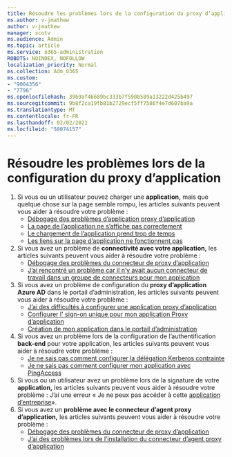 ```yaml
---
title: Résoudre les problèmes lors de la configuration du proxy d’application
ms.author: v-jmathew
author: v-jmathew
manager: scotv
ms.audience: Admin
ms.topic: article
ms.service: o365-administration
ROBOTS: NOINDEX, NOFOLLOW
localization_priority: Normal
ms.collection: Adm_O365
ms.custom:
- "9004356"
- "7796"
ms.openlocfilehash: 39b9af46689bc333b7f590b589a13222d425b497
ms.sourcegitcommit: 9b8f2ca19fb81b2729ecf5ff7586f4e7d607ba9a
ms.translationtype: MT
ms.contentlocale: fr-FR
ms.lasthandoff: 02/02/2021
ms.locfileid: "50074157"
---
```

# <a name="resolve-problems-when-configuring-the-app-proxy"></a>Résoudre les problèmes lors de la configuration du proxy d’application

1. Si vous ou un utilisateur pouvez charger une **application,** mais que quelque chose sur la page semble rompu, les articles suivants peuvent vous aider à résoudre votre problème :
    - [Débogage des problèmes d’application proxy d’application](https://docs.microsoft.com/azure/active-directory/manage-apps/application-proxy-debug-apps)
    - [La page de l’application ne s’affiche pas correctement](https://docs.microsoft.com/azure/active-directory/application-proxy-page-appearance-broken-problem)
    - [Le chargement de l’application prend trop de temps](https://docs.microsoft.com/azure/active-directory/application-proxy-page-load-speed-problem)
    - [Les liens sur la page d’application ne fonctionnent pas](https://docs.microsoft.com/azure/active-directory/application-proxy-page-links-broken-problem)
2. Si vous avez un problème de **connectivité avec votre application,** les articles suivants peuvent vous aider à résoudre votre problème :
    - [Débogage des problèmes du connecteur de proxy d’application](https://docs.microsoft.com/azure/active-directory/manage-apps/application-proxy-debug-connectors)
    - [J’ai rencontré un problème car il n’y avait aucun connecteur de travail dans un groupe de connecteurs pour mon application](https://docs.microsoft.com/azure/active-directory/application-proxy-connectivity-no-working-connector)
3. Si vous avez un problème de configuration du **proxy d’application Azure AD** dans le portail d’administration, les articles suivants peuvent vous aider à résoudre votre problème :
    - [J’ai des difficultés à configurer une application proxy d’application](https://docs.microsoft.com/azure/active-directory/application-proxy-config-how-to)
    - [Configurer l' sign-on unique pour mon application Proxy d’application](https://docs.microsoft.com/azure/active-directory/application-proxy-config-sso-how-to)
    - [Création de mon application dans le portail d’administration](https://docs.microsoft.com/azure/active-directory/application-proxy-config-problem)
4. Si vous avez un problème lors de la configuration de l’authentification **back-end** pour votre application, les articles suivants peuvent vous aider à résoudre votre problème :
    - [Je ne sais pas comment configurer la délégation Kerberos contrainte](https://docs.microsoft.com/azure/active-directory/application-proxy-back-end-kerberos-constrained-delegation-how-to)
    - [Je ne sais pas comment configurer mon application avec PingAccess](https://docs.microsoft.com/azure/active-directory/application-proxy-back-end-ping-access-how-to)
5. Si vous ou un utilisateur avez un problème lors de la signature de votre **application,** les articles suivants peuvent vous aider à résoudre votre problème : J’ai une erreur « Je ne peux pas accéder à cette [application d’entreprise](https://docs.microsoft.com/azure/active-directory/application-proxy-sign-in-bad-gateway-timeout-error)».
6. Si vous avez un **problème avec le connecteur d’agent proxy d’application,** les articles suivants peuvent vous aider à résoudre votre problème :
    - [Débogage des problèmes du connecteur de proxy d’application](https://docs.microsoft.com/azure/active-directory/manage-apps/application-proxy-debug-connectors)
    - [J’ai des problèmes lors de l’installation du connecteur d’agent proxy d’application](https://docs.microsoft.com/azure/active-directory/application-proxy-connector-installation-problem)
